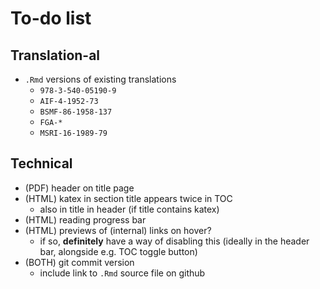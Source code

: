 # To-do list

## Translation-al

- `.Rmd` versions of existing translations
  + `978-3-540-05190-9`
  + `AIF-4-1952-73`
  + `BSMF-86-1958-137`
  + `FGA-*`
  + `MSRI-16-1989-79`


## Technical

- (PDF) header on title page
- (HTML) katex in section title appears twice in TOC
  + also in title in header (if title contains katex)
- (HTML) reading progress bar
- (HTML) previews of (internal) links on hover?
  + if so, **definitely** have a way of disabling this (ideally in the header bar, alongside e.g. TOC toggle button)
- (BOTH) git commit version
  + include link to `.Rmd` source file on github
